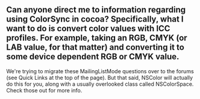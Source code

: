 Can anyone direct me to information regarding using ColorSync in cocoa?
Specifically, what I want to do is convert color values with ICC profiles. For example, taking an RGB, CMYK (or LAB value, for that matter) and converting it to some device dependent RGB or CMYK value.
----
We're trying to migrate these MailingListMode questions over to the forums (see Quick Links at the top of the page). But that said, NSColor will actually do this for you, along with a usually overlooked class called NSColorSpace. Check those out for more info.
